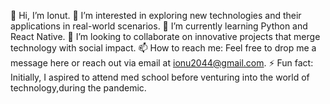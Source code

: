 👋 Hi, I’m Ionut.
👀 I’m interested in exploring new technologies and their applications in real-world scenarios.
🌱 I’m currently learning Python and React Native.
💞️ I’m looking to collaborate on innovative projects that merge technology with social impact.
📫 How to reach me: Feel free to drop me a message here or reach out via email at ionu2044@gmail.com.
⚡ Fun fact: Initially, I aspired to attend med school before venturing into the world of technology,during the pandemic.
